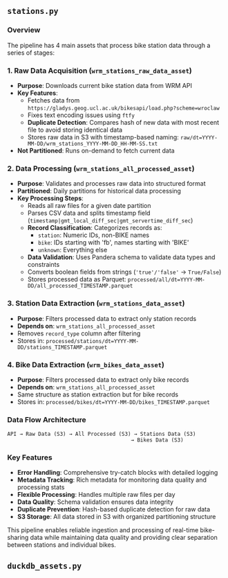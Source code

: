 ## `stations.py`

### Overview
The pipeline has 4 main assets that process bike station data through a series of stages:

### 1. **Raw Data Acquisition** (`wrm_stations_raw_data_asset`)
- **Purpose**: Downloads current bike station data from WRM API
- **Key Features**:
  - Fetches data from `https://gladys.geog.ucl.ac.uk/bikesapi/load.php?scheme=wroclaw`
  - Fixes text encoding issues using `ftfy`
  - **Duplicate Detection**: Compares hash of new data with most recent file to avoid storing identical data
  - Stores raw data in S3 with timestamp-based naming: `raw/dt=YYYY-MM-DD/wrm_stations_YYYY-MM-DD_HH-MM-SS.txt`
- **Not Partitioned**: Runs on-demand to fetch current data

### 2. **Data Processing** (`wrm_stations_all_processed_asset`)
- **Purpose**: Validates and processes raw data into structured format
- **Partitioned**: Daily partitions for historical data processing
- **Key Processing Steps**:
  - Reads all raw files for a given date partition
  - Parses CSV data and splits timestamp field (`timestamp|gmt_local_diff_sec|gmt_servertime_diff_sec`)
  - **Record Classification**: Categorizes records as:
    - `station`: Numeric IDs, non-BIKE names
    - `bike`: IDs starting with 'fb', names starting with 'BIKE'
    - `unknown`: Everything else
  - **Data Validation**: Uses Pandera schema to validate data types and constraints
  - Converts boolean fields from strings (`'true'/'false'` → `True/False`)
  - Stores processed data as Parquet: `processed/all/dt=YYYY-MM-DD/all_processed_TIMESTAMP.parquet`

### 3. **Station Data Extraction** (`wrm_stations_data_asset`)
- **Purpose**: Filters processed data to extract only station records
- **Depends on**: `wrm_stations_all_processed_asset`
- Removes `record_type` column after filtering
- Stores in: `processed/stations/dt=YYYY-MM-DD/stations_TIMESTAMP.parquet`

### 4. **Bike Data Extraction** (`wrm_bikes_data_asset`)
- **Purpose**: Filters processed data to extract only bike records
- **Depends on**: `wrm_stations_all_processed_asset`
- Same structure as station extraction but for bike records
- Stores in: `processed/bikes/dt=YYYY-MM-DD/bikes_TIMESTAMP.parquet`

### Data Flow Architecture
```
API → Raw Data (S3) → All Processed (S3) → Stations Data (S3)
                                        → Bikes Data (S3)
```

### Key Features
- **Error Handling**: Comprehensive try-catch blocks with detailed logging
- **Metadata Tracking**: Rich metadata for monitoring data quality and processing stats
- **Flexible Processing**: Handles multiple raw files per day
- **Data Quality**: Schema validation ensures data integrity
- **Duplicate Prevention**: Hash-based duplicate detection for raw data
- **S3 Storage**: All data stored in S3 with organized partitioning structure

This pipeline enables reliable ingestion and processing of real-time bike-sharing data while maintaining data quality and providing clear separation between stations and individual bikes.

## `duckdb_assets.py`